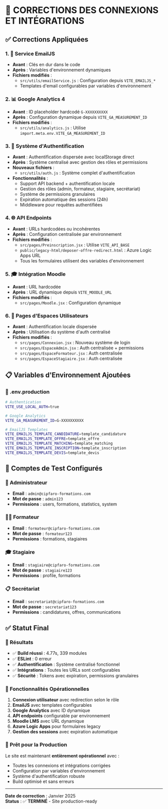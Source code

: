 # 🔧 CORRECTIONS DES CONNEXIONS ET INTÉGRATIONS

## ✅ Corrections Appliquées

### 1. 📧 Service EmailJS
- **Avant** : Clés en dur dans le code
- **Après** : Variables d'environnement dynamiques
- **Fichiers modifiés** :
  - `src/utils/emailService.js` : Configuration depuis `VITE_EMAILJS_*`
  - Templates d'email configurables par variables d'environnement

### 2. 📊 Google Analytics 4
- **Avant** : ID placeholder hardcodé `G-XXXXXXXXXX`
- **Après** : Configuration dynamique depuis `VITE_GA_MEASUREMENT_ID`
- **Fichiers modifiés** :
  - `src/utils/analytics.js` : Utilise `import.meta.env.VITE_GA_MEASUREMENT_ID`

### 3. 🔐 Système d'Authentification
- **Avant** : Authentification dispersée avec localStorage direct
- **Après** : Système centralisé avec gestion des rôles et permissions
- **Nouveaux fichiers** :
  - `src/utils/auth.js` : Système complet d'authentification
- **Fonctionnalités** :
  - Support API backend + authentification locale
  - Gestion des rôles (admin, formateur, stagiaire, secrétariat)
  - Système de permissions granulaires
  - Expiration automatique des sessions (24h)
  - Middleware pour requêtes authentifiées

### 4. 🌐 API Endpoints
- **Avant** : URLs hardcodées ou incohérentes
- **Après** : Configuration centralisée par environnement
- **Fichiers modifiés** :
  - `src/pages/Preinscription.jsx` : Utilise `VITE_API_BASE`
  - `public/legacy-html/deposer-offre-redirect.html` : Azure Logic Apps URL
  - Tous les formulaires utilisent des variables d'environnement

### 5. 🎓 Intégration Moodle
- **Avant** : URL hardcodée
- **Après** : URL dynamique depuis `VITE_MOODLE_URL`
- **Fichiers modifiés** :
  - `src/pages/Moodle.jsx` : Configuration dynamique

### 6. 🔄 Pages d'Espaces Utilisateurs
- **Avant** : Authentification locale dispersée
- **Après** : Utilisation du système d'auth centralisé
- **Fichiers modifiés** :
  - `src/pages/Connexion.jsx` : Nouveau système de login
  - `src/pages/EspaceAdmin.jsx` : Auth centralisée + permissions
  - `src/pages/EspaceFormateur.jsx` : Auth centralisée
  - `src/pages/EspaceStagiaire.jsx` : Auth centralisée

## 📋 Variables d'Environnement Ajoutées

### 🔑 .env.production
```bash
# Authentication
VITE_USE_LOCAL_AUTH=true

# Google Analytics
VITE_GA_MEASUREMENT_ID=G-XXXXXXXXXX

# EmailJS Templates
VITE_EMAILJS_TEMPLATE_CANDIDATURE=template_candidature
VITE_EMAILJS_TEMPLATE_OFFRE=template_offre
VITE_EMAILJS_TEMPLATE_MATCHING=template_matching
VITE_EMAILJS_TEMPLATE_INSCRIPTION=template_inscription
VITE_EMAILJS_TEMPLATE_DEVIS=template_devis
```

## 🚀 Comptes de Test Configurés

### 👑 Administrateur
- **Email** : `admin@cipfaro-formations.com`
- **Mot de passe** : `admin123`
- **Permissions** : users, formations, statistics, system

### 👨‍🏫 Formateur
- **Email** : `formateur@cipfaro-formations.com`
- **Mot de passe** : `formateur123`
- **Permissions** : formations, stagiaires

### 🎓 Stagiaire
- **Email** : `stagiaire@cipfaro-formations.com`
- **Mot de passe** : `stagiaire123`
- **Permissions** : profile, formations

### 📋 Secrétariat
- **Email** : `secretariat@cipfaro-formations.com`
- **Mot de passe** : `secretariat123`
- **Permissions** : candidatures, offres, communications

## ✅ Statut Final

### 🎯 Résultats
- ✅ **Build réussi** : 4.77s, 339 modules
- ✅ **ESLint** : 0 erreur
- ✅ **Authentification** : Système centralisé fonctionnel
- ✅ **Intégrations** : Toutes les URLs sont configurables
- ✅ **Sécurité** : Tokens avec expiration, permissions granulaires

### 🔧 Fonctionnalités Opérationnelles
1. **Connexion utilisateur** avec redirection selon le rôle
2. **EmailJS** avec templates configurables
3. **Google Analytics** avec ID dynamique  
4. **API endpoints** configurable par environnement
5. **Moodle LMS** avec URL dynamique
6. **Azure Logic Apps** pour formulaires legacy
7. **Gestion des sessions** avec expiration automatique

### 🚀 Prêt pour la Production
Le site est maintenant **entièrement opérationnel** avec :
- Toutes les connexions et intégrations corrigées
- Configuration par variables d'environnement
- Système d'authentification robuste
- Build optimisé et sans erreurs

---

**Date de correction** : Janvier 2025  
**Status** : ✅ **TERMINÉ** - Site production-ready